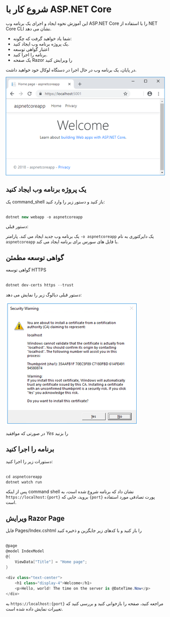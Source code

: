 # شروع کار با ASP.NET Core

این آموزش نحوه ایجاد و اجرای یک برنامه وب ASP.NET Core را با استفاده از NET Core CLI نشان می دهد.

- شما یاد خواهید گرفت که چگونه:
- یک پروژه برنامه وب ایجاد کنید.
- اعتبار گواهی توسعه 
- برنامه را اجرا کنید.
- یک صفحه Razor را ویرایش کنید

در پایان، یک برنامه وب در حال اجرا در دستگاه لوکال خود خواهید داشت.

![home-page](home-page.png)

## یک پروژه برنامه وب ایجاد کنید

یک command_shell باز کنید و دستور زیر را وارد کنید:

```C#

dotnet new webapp -o aspnetcoreapp
```

دستور قبلی:

یک برنامه وب جدید ایجاد می کند.
پارامتر `-o aspnetcoreapp` یک دایرکتوری به نام `aspnetcoreapp` با فایل های سورس برای برنامه ایجاد می کند.

## گواهی توسعه مطمئن
گواهی توسعه HTTPS

```C#

dotnet dev-certs https --trust
```

دستور قبلی دیالوگ زیر را نمایش می دهد:

![cert](cert.png)

در صورتی که موافقید *Yes* را بزنید


## برنامه را اجرا کنید

دستورات زیر را اجرا کنید:

```C#

cd aspnetcoreapp
dotnet watch run
```

پس از اینکه command shell نشان داد که برنامه شروع شده است، به h`ttps://localhost:{port}` بروید، جایی که `{port}` پورت تصادفی مورد استفاده است.

## ویرایش Razor Page  

فایل Pages/Index.cshtml را باز کنید و  با کدهای زیر جایگزین و ذخیره کنید

```C#

@page
@model IndexModel
@{
    ViewData["Title"] = "Home page";
}

<div class="text-center">
    <h1 class="display-4">Welcome</h1>
    <p>Hello, world! The time on the server is @DateTime.Now</p>
</div>
```

به `https://localhost:{port}` مراجعه کنید، صفحه را بازخوانی کنید و بررسی کنید که تغییرات نمایش داده شده است.